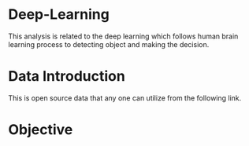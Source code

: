 # Deep-Learning
This analysis is related to the deep learning which follows human brain learning process to detecting object and making the decision. 
# Data Introduction
This is open source data that any one can utilize from the following link.
# Objective

